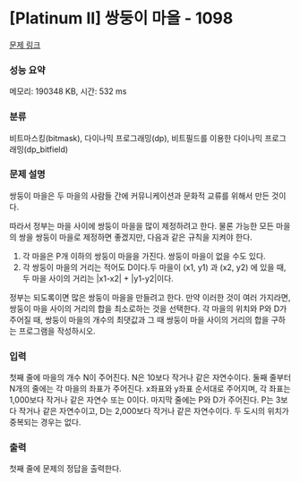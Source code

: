 # [Platinum II] 쌍둥이 마을 - 1098 

[문제 링크](https://www.acmicpc.net/problem/1098) 

### 성능 요약

메모리: 190348 KB, 시간: 532 ms

### 분류

비트마스킹(bitmask), 다이나믹 프로그래밍(dp), 비트필드를 이용한 다이나믹 프로그래밍(dp_bitfield)

### 문제 설명

<p>쌍둥이 마을은 두 마을의 사람들 간에 커뮤니케이션과 문화적 교류를 위해서 만든 것이다.</p>

<p>따라서 정부는 마을 사이에 쌍둥이 마을을 많이 제정하려고 한다. 물론 가능한 모든 마을의 쌍을 쌍둥이 마을로 제정하면 좋겠지만, 다음과 같은 규칙을 지켜야 한다.</p>

<ol>
	<li>각 마을은 P개 이하의 쌍둥이 마을을 가진다. 쌍둥이 마을이 없을 수도 있다.</li>
	<li>각 쌍둥이 마을의 거리는 적어도 D이다.두 마을이 (x1, y1) 과 (x2, y2) 에 있을 때, 두 마을 사이의 거리는 |x1-x2| + |y1-y2|이다.</li>
</ol>

<p>정부는 되도록이면 많은 쌍둥이 마을을 만들려고 한다. 만약 이러한 것이 여러 가지라면, 쌍둥이 마을 사이의 거리의 합을 최소로하는 것을 선택한다. 각 마을의 위치와 P와 D가 주어질 때, 쌍둥이 마을의 개수의 최댓값과 그 때 쌍둥이 마을 사이의 거리의 합을 구하는 프로그램을 작성하시오.</p>

### 입력 

 <p>첫째 줄에 마을의 개수 N이 주어진다. N은 10보다 작거나 같은 자연수이다. 둘째 줄부터 N개의 줄에는 각 마을의 좌표가 주어진다. x좌표와 y좌표 순서대로 주어지며, 각 좌표는 1,000보다 작거나 같은 자연수 또는 0이다. 마지막 줄에는 P와 D가 주어진다. P는 3보다 작거나 같은 자연수이고, D는 2,000보다 작거나 같은 자연수이다. 두 도시의 위치가 중복되는 경우는 없다.</p>

### 출력 

 <p>첫째 줄에 문제의 정답을 출력한다.</p>

